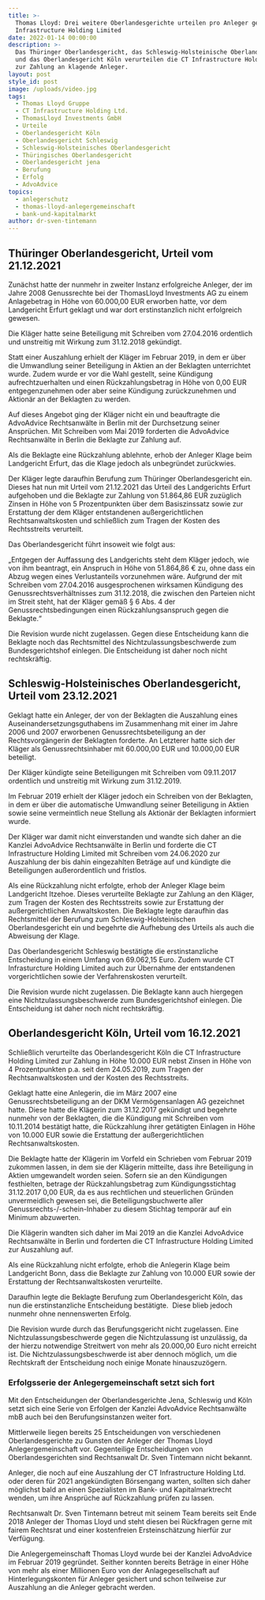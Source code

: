 ```yaml
---
title: >-
  Thomas Lloyd: Drei weitere Oberlandesgerichte urteilen pro Anleger gegen CT
  Infrastructure Holding Limited
date: 2022-01-14 00:00:00
description: >-
  Das Thüringer Oberlandesgericht, das Schleswig-Holsteinische Oberlandesgericht
  und das Oberlandesgericht Köln verurteilen die CT Infrastructure Holding Ltd.
  zur Zahlung an klagende Anleger. 
layout: post
style_id: post
image: /uploads/video.jpg
tags:
  - Thomas Lloyd Gruppe
  - CT Infrastructure Holding Ltd.
  - ThomasLloyd Investments GmbH
  - Urteile
  - Oberlandesgericht Köln
  - Oberlandesgericht Schleswig
  - Schleswig-Holsteinisches Oberlandesgericht
  - Thüringisches Oberlandesgericht
  - Oberlandesgericht jena
  - Berufung
  - Erfolg
  - AdvoAdvice
topics:
  - anlegerschutz
  - thomas-lloyd-anlegergemeinschaft
  - bank-und-kapitalmarkt
author: dr-sven-tintemann
---
```

## Thüringer Oberlandesgericht, Urteil vom 21.12.2021&nbsp;

Zunächst hatte der nunmehr in zweiter Instanz erfolgreiche Anleger, der im Jahre 2008 Genussrechte bei der ThomasLloyd Investments AG zu einem Anlagebetrag in Höhe von 60.000,00 EUR erworben hatte, vor dem Landgericht Erfurt geklagt und war dort erstinstanzlich nicht erfolgreich gewesen.

Die Kläger hatte seine Beteiligung mit Schreiben vom 27.04.2016 ordentlich und unstreitig mit Wirkung zum 31.12.2018 gekündigt.

Statt einer Auszahlung erhielt der Kläger im Februar 2019, in dem er über die Umwandlung seiner Beteiligung in Aktien an der Beklagten unterrichtet wurde. Zudem wurde er vor die Wahl gestellt, seine Kündigung aufrechtzuerhalten und einen Rückzahlungsbetrag in Höhe von 0,00 EUR entgegenzunehmen oder aber seine Kündigung zurückzunehmen und Aktionär an der Beklagten zu werden. &nbsp;

Auf dieses Angebot ging der Kläger nicht ein und beauftragte die AdvoAdvice Rechtsanwälte in Berlin mit der Durchsetzung seiner Ansprüchen. Mit Schreiben vom Mai 2019 forderten die AdvoAdvice Rechtsanwälte in Berlin die Beklagte zur Zahlung auf. &nbsp;

Als die Beklagte eine Rückzahlung ablehnte, erhob der Anleger Klage beim Landgericht Erfurt, das die Klage jedoch als unbegründet zurückwies.&nbsp;

Der Kläger legte daraufhin Berufung zum Thüringer Oberlandesgericht ein. Dieses hat nun mit Urteil vom 21.12.2021 das Urteil des Landgerichts Erfurt aufgehoben und die Beklagte zur Zahlung von 51.864,86 EUR zuzüglich Zinsen in Höhe von 5 Prozentpunkten über dem Basiszinssatz sowie zur Erstattung der dem Kläger entstandenen au&szlig;ergerichtlichen Rechtsanwaltskosten und schlie&szlig;lich zum Tragen der Kosten des Rechtsstreits verurteilt. &nbsp;

Das Oberlandesgericht führt insoweit wie folgt aus: &nbsp;

„Entgegen der Auffassung des Landgerichts steht dem Kläger jedoch, wie von ihm beantragt, ein Anspruch in Höhe von 51.864,86 € zu, ohne dass ein Abzug wegen eines Verlustanteils vorzunehmen wäre. Aufgrund der mit Schreiben vom 27.04.2016 ausgesprochenen wirksamen Kündigung des Genussrechtsverhältnisses zum 31.12.2018, die zwischen den Parteien nicht im Streit steht, hat der Kläger gemä&szlig; &sect; 6 Abs. 4 der Genussrechtsbedingungen einen Rückzahlungsanspruch gegen die Beklagte.“&nbsp;

Die Revision wurde nicht zugelassen. Gegen diese Entscheidung kann die Beklagte noch das Rechtsmittel des Nichtzulassungsbeschwerde zum Bundesgerichtshof einlegen. Die Entscheidung ist daher noch nicht rechtskräftig.&nbsp;

## Schleswig-Holsteinisches Oberlandesgericht, Urteil vom 23.12.2021

Geklagt hatte ein Anleger, der von der Beklagten die Auszahlung eines Auseinandersetzungsguthabens im Zusammenhang mit einer im Jahre 2006 und 2007 erworbenen Genussrechtsbeteiligung an der Rechtsvorgängerin der Beklagten forderte. An Letzterer hatte sich der Kläger als Genussrechtsinhaber mit 60.000,00 EUR und 10.000,00 EUR beteiligt. &nbsp;

Der Kläger kündigte seine Beteiligungen mit Schreiben vom 09.11.2017 ordentlich und unstreitig mit Wirkung zum 31.12.2019. &nbsp;

Im Februar 2019 erhielt der Kläger jedoch ein Schreiben von der Beklagten, in dem er über die automatische Umwandlung seiner Beteiligung in Aktien sowie seine vermeintlich neue Stellung als Aktionär der Beklagten informiert wurde. &nbsp;

Der Kläger war damit nicht einverstanden und wandte sich daher an die Kanzlei AdvoAdvice Rechtsanwälte in Berlin und forderte die CT Infrastructure Holding Limited mit Schreiben vom 24.06.2020 zur Auszahlung der bis dahin eingezahlten Beträge auf und kündigte die Beteiligungen au&szlig;erordentlich und fristlos.&nbsp;

Als eine Rückzahlung nicht erfolgte, erhob der Anleger Klage beim Landgericht Itzehoe. Dieses verurteilte Beklagte zur Zahlung an den Kläger, zum Tragen der Kosten des Rechtsstreits sowie zur Erstattung der au&szlig;ergerichtlichen Anwaltskosten. Die Beklagte legte daraufhin das Rechtsmittel der Berufung zum Schleswig-Holsteinischen Oberlandesgericht ein und begehrte die Aufhebung des Urteils als auch die Abweisung der Klage. &nbsp;

Das Oberlandesgericht Schleswig bestätigte die erstinstanzliche Entscheidung in einem Umfang von 69.062,15 Euro. Zudem wurde CT Infrasturcture Holding Limited auch zur Übernahme der entstandenen vorgerichtlichen sowie der Verfahrenskosten verurteilt.&nbsp;

Die Revision wurde nicht zugelassen. Die Beklagte kann auch hiergegen eine Nichtzulassungsbeschwerde zum Bundesgerichtshof einlegen. Die Entscheidung ist daher noch nicht rechtskräftig. &nbsp;

## Oberlandesgericht Köln, Urteil vom 16.12.2021

Schlie&szlig;lich verurteilte das Oberlandesgericht Köln die CT Infrastructure Holding Limited zur Zahlung in Höhe 10.000 EUR nebst Zinsen in Höhe von 4 Prozentpunkten p.a. seit dem 24.05.2019, zum Tragen der Rechtsanwaltskosten und der Kosten des Rechtsstreits.&nbsp;

Geklagt hatte eine Anlegerin, die im März 2007 eine Genussrechtsbeteiligung an der DKM Vermögensanlagen AG gezeichnet hatte. Diese hatte die Klägerin zum 31.12.2017 gekündigt und begehrte nunmehr von der Beklagten, die die Kündigung mit Schreiben vom 10.11.2014 bestätigt hatte, die Rückzahlung ihrer getätigten Einlagen in Höhe von 10.000 EUR sowie die Erstattung der au&szlig;ergerichtlichen Rechtsanwaltskosten. &nbsp;

Die Beklagte hatte der Klägerin im Vorfeld ein Schrieben vom Februar 2019 zukommen lassen, in dem sie der Klägerin mitteilte, dass ihre Beteiligung in Aktien umgewandelt worden seien. Sofern sie an den Kündigungen festhielten, betrage der Rückzahlungsbetrag zum Kündigungsstichtag 31.12.2017 0,00 EUR, da es aus rechtlichen und steuerlichen Gründen unvermeidlich gewesen sei, die Beteiligungsbuchwerte aller Genussrechts-/-schein-Inhaber zu diesem Stichtag temporär auf ein Minimum abzuwerten. &nbsp;

Die Klägerin wandten sich daher im Mai 2019 an die Kanzlei AdvoAdvice Rechtsanwälte in Berlin und forderten die CT Infrastructure Holding Limited zur Auszahlung auf.&nbsp;

Als eine Rückzahlung nicht erfolgte, erhob die Anlegerin Klage beim Landgericht Bonn, dass die Beklagte zur Zahlung von 10.000 EUR sowie der Erstattung der Rechtsanwaltskosten verurteilte. &nbsp;

Daraufhin legte die Beklagte Berufung zum Oberlandesgericht Köln, das nun die erstinstanzliche Entscheidung bestätigte. &nbsp;Diese blieb jedoch nunmehr ohne nennenswerten Erfolg.&nbsp;

Die Revision wurde durch das Berufungsgericht nicht zugelassen. Eine Nichtzulassungsbeschwerde gegen die Nichtzulassung ist unzulässig, da der hierzu notwendige Streitwert von mehr als 20.000,00 Euro nicht erreicht ist. Die Nichtzulassungsbeschwerde ist aber dennoch möglich, um die Rechtskraft der Entscheidung noch einige Monate hinauszuzögern.&nbsp;

### Erfolgsserie der Anlegergemeinschaft setzt sich fort

Mit den Entscheidungen der Oberlandesgerichte Jena, Schleswig und Köln setzt sich eine Serie von Erfolgen der Kanzlei AdvoAdvice Rechtsanwälte mbB auch bei den Berufungsinstanzen weiter fort.

Mittlerweile liegen bereits 25 Entscheidungen von verschiedenen Oberlandesgerichte zu Gunsten der Anleger der Thomas Lloyd Anlegergemeinschaft vor. Gegenteilige Entscheidungen von Oberlandesgerichten sind Rechtsanwalt Dr. Sven Tintemann nicht bekannt.&nbsp;

Anleger, die noch auf eine Auszahlung der CT Infrastructure Holding Ltd. oder deren für 2021 angekündigten Börsengang warten, sollten sich daher möglichst bald an einen Spezialisten im Bank- und Kapitalmarktrecht wenden, um ihre Ansprüche auf Rückzahlung prüfen zu lassen.&nbsp;

Rechtsanwalt Dr. Sven Tintemann betreut mit seinem Team bereits seit Ende 2018 Anleger der Thomas Lloyd und steht diesen bei Rückfragen gerne mit fairem Rechtsrat und einer kostenfreien Ersteinschätzung hierfür zur Verfügung.&nbsp;

Die Anlegergemeinschaft Thomas Lloyd wurde bei der Kanzlei AdvoAdvice im Februar 2019 gegründet. Seither konnten bereits Beträge in einer Höhe von mehr als einer Millionen Euro von der Anlagegesellschaft auf Hinterlegungskonten für Anleger gesichert und schon teilweise zur Auszahlung an die Anleger gebracht werden.
